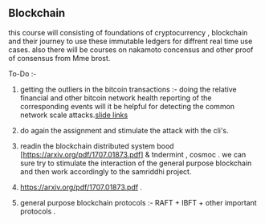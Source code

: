 ## Blockchain 
this course will consisting of foundations of cryptocurrency , blockchain and their journey  to use these immutable ledgers
for diffrent  real time use cases. also there will be courses on nakamoto concensus and other proof of consensus  from Mme brost. 

To-Do :- 
1. getting the outliers in the bitcoin transactions  :- 
doing the relative financial and other bitcoin network health reporting of the corresponding events will it be helpful for  detecting the common network scale attacks.[slide links](http://www.enseignement.polytechnique.fr/informatique/INF636/lecture1.pdf)
2. do again the assignment and stimulate the attack with the cli's. 
3. readin the blockchain distributed system bood [https://arxiv.org/pdf/1707.01873.pdf]  & tndermint , cosmoc . we can sure try to stimulate the interaction of the general purpose blockchain and then work accordingly to the samriddhi project. 
4. https://arxiv.org/pdf/1707.01873.pdf . 

5. general purpose blockchain protocols :- RAFT + IBFT + other important protocols .

